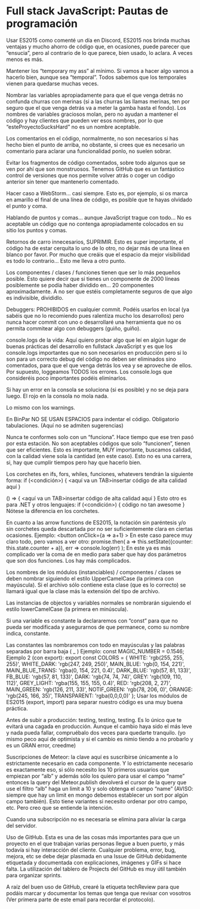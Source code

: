 # Full stack JavaScript: Pautas de programación

Usar ES2015 como comenté un día en Discord, ES2015 nos brinda muchas ventajas y mucho ahorro de código que, en ocasiones, puede parecer que “ensucia”, pero al contrario de lo que parece, bien usado, lo aclara. A veces menos es más.

Mantener los “temporary my ass” al mínimo. Si vamos a hacer algo vamos a hacerlo bien, aunque sea “temporal”. Todos sabemos que los temporales vienen para quedarse muchas veces.

Nombrar las variables apropiadamente para que el que venga detrás no confunda churras con merinas (si a las churras las llamas merinas, ten por seguro que el que venga detrás va a meter la gamba hasta el fondo). Los nombres de variables graciosos molan, pero no ayudan a mantener el código y hay clientes que pueden ver esos nombres, por lo que “esteProyectoSucksHard” no es un nombre aceptable.

Los comentarios en el código, normalmente, no son necesarios si has hecho bien el punto de arriba, no obstante, si crees que es necesario un comentario para aclarar una funcionalidad ponlo, no suelen sobrar.

Evitar los fragmentos de código comentados, sobre todo algunos que se ven por ahí que son monstruosos. Tenemos GitHub que es un fantástico control de versiones que nos permite volver atrás o coger un código anterior sin tener que mantenerlo comentado.

Hacer caso a WebStorm… casi siempre. Esto es, por ejemplo, si os marca en amarillo el final de una línea de código, es posible que te hayas olvidado el punto y coma.

Hablando de puntos y comas… aunque JavaScript trague con todo… No es aceptable un código que no contenga apropiadamente colocados en su sitio los puntos y comas.

Retornos de carro innecesarios, SUPRIMIR. Esto es super importante, el código ha de estar cerquita lo uno de lo otro, no dejar más de una línea en blanco por favor. Por mucho que creáis que el espacio da mejor visibilidad es todo lo contrario… Esto me lleva a otro punto.

Los componentes / clases / funciones tienen que ser lo más pequeños posible. Esto quiere decir que si tienes un componente de 2000 líneas posiblemente se podía haber dividido en… 20 componentes aproximadamente. A no ser que estéis completamente seguros de que algo es indivisible, divididlo.

Debuggers: PROHIBIDOS en cualquier commit. Podéis usarlos en local (ya sabéis que no lo recomiendo pues ralentiza mucho los desarrollos) pero nunca hacer commit con uno o desarrollaré una herramienta que no os permita commitear algo con debuggers (guiño, guiño).

console.logs de la vida: Aquí quiero probar algo que leí en algún lugar de buenas prácticas del desarrollo en fullstack JavaScript y es que los console.logs importantes que no son necesarios en producción pero si lo son para un correcto debug del código no deben ser eliminados sino comentados, para que el que venga detrás los vea y se aproveche de ellos. Por supuesto, loggeamos TODOS los errores. Los console.logs que consideréis poco importantes podéis eliminarlos.

Si hay un error en la consola se soluciona (si es posible) y no se deja para luego. El rojo en la consola no mola nada.

Lo mismo con los warnings.

En BinPar NO SE USAN ESPACIOS para indentar el código. Obligatorio tabulaciones. (Aquí no se admiten sugerencias)

Nunca te conformes solo con un “funciona”. Hace tiempo que ese tren pasó por esta estación. No son aceptables códigos que solo “funcionen”, tienen que ser eficientes. Esto es importante, MUY importante, buscamos calidad, con la calidad viene sola la cantidad (en este caso). Esto no es una carrera, si, hay que cumplir tiempos pero hay que hacerlo bien.

Los corchetes en ifs, fors, whiles, funciones, whatevers tendrán la siguiente forma:
if (<condición>) {
<aquí va un TAB>insertar código de alta calidad aquí
}

() => {
<aquí va un TAB>insertar código de alta calidad aquí
}
Esto otro es para .NET y otros lenguajes:
if (<condición>)
{
   código no tan awesome
}
Nótese la diferencia en los corchetes.

En cuanto a las arrow functions de ES2015, la notación sin paréntesis y/o sin corchetes queda descartada por no ser suficientemente clara en ciertas ocasiones. Ejemplo:
<button onClick={a => a+1} ></button>
En este caso parece muy claro todo, pero vamos a ver otro:
promise.then(
   a => this.setState({counter: this.state.counter + a}), err => console.log(err)
);
En este ya es más complicado ver la coma de en medio para saber que hay dos parámetros que son dos funciones. Los hay más complicados.

Los nombres de los módulos (instanciables) / componentes / clases se deben nombrar siguiendo el estilo UpperCamelCase (la primera con mayúscula). Si el archivo sólo contiene esta clase (que es lo correcto) se llamará igual que la clase más la extensión del tipo de archivo.

Las instancias de objectos y variables normales se nombrarán siguiendo el estilo lowerCamelCase (la primera en minúscula).

Si una variable es constante la declararemos con “const” para que no pueda ser modificada y asegurarnos de que permanece, como su nombre indica, constante.

Las constantes las nombraremos con todo en mayúsculas y las palabras separadas por barra baja ( _ ) Ejemplo: const MAGIC_NUMBER = 0.1546;
Ejemplo 2 (con export):
export const COLORS = {
   WHITE: 'rgb(255, 255, 255)',
   WHITE_DARK: 'rgb(247, 249, 250)',
   MAIN_BLUE: 'rgb(0, 154, 221)',
   MAIN_BLUE_TRANS: 'rgba(0, 154, 221, 0.4)',
   DARK_BLUE: 'rgb(57, 81, 133)',
   FB_BLUE: 'rgb(57, 81, 133)',
   DARK: 'rgb(74, 74, 74)',
   GREY: 'rgb(109, 110, 112)',
   GREY_LIGHT: 'rgba(155, 155, 155, 0.4)',
   RED: 'rgb(208, 2, 27)',
   MAIN_GREEN: 'rgb(126, 211, 33)',
   NOTIF_GREEN: 'rgb(78, 206, 0)',
   ORANGE: 'rgb(245, 166, 35)',
   TRANSPARENT: 'rgba(0,0,0,0)'
};
Usar los módulos de ES2015 (export, import) para separar nuestro código es una muy buena práctica.

Antes de subir a producción: testing, testing, testing. Es lo único que te evitará una cagada en producción. Aunque el cambio haya sido el más leve y nada pueda fallar, compruébalo dos veces para quedarte tranquilo. (yo mismo peco aquí de optimista y si el cambio es nimio tiendo a no probarlo y es un GRAN error, creedme)

Suscripciones de Meteor: la clave aquí es suscribirse únicamente a lo estrictamente necesario en cada componente. Y lo estrictamente necesario es exactamente  eso, si sólo necesito los 10 primeros usuarios que empiezan por “alb” y además sólo los quiero para usar el campo “name” entonces la query del Meteor.publish devolverá el cursor de la query que use el filtro “alb” haga un limit a 10 y solo obtenga el campo “name” (AVISO: siempre que hay un limit en mongo debemos establecer un sort por algún campo también). Esto tiene variantes si necesito ordenar por otro campo, etc. Pero creo que se entiende la intención.

Cuando una subscripción no es necesaria se elimina para aliviar la carga del servidor.

Uso de GitHub. Esta es una de las cosas más importantes para que un proyecto en el que trabajan varias personas llegue a buen puerto, y más todavía si hay interacción del cliente. Cualquier problema, error, bug, mejora, etc se debe dejar plasmada en una Issue de GitHub debidamente etiquetada y documentada con explicaciones, imágenes y GIFs si hace falta. La utilización del tablero de Projects del GitHub es muy útil también para organizar sprints.

A raíz del buen uso de GitHub, crearé la etiqueta techReview para que podáis marcar y documentar los temas que tenga que revisar con vosotros (Ver primera parte de este email para recordar el protocolo).
